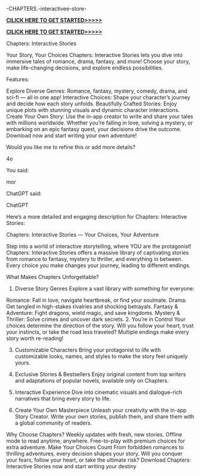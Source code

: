  -CHAPTERS.-interactivee-store-

**[CILICK HERE TO GET STARTED>>>>>](https://cutt.ly/4eZLsCCU)**

**[CILICK HERE TO GET STARTED>>>>>](https://cutt.ly/4eZLsCCU)**

Chapters: Interactive Stories

Your Story, Your Choices
Chapters: Interactive Stories lets you dive into immersive tales of romance, drama, fantasy, and more! Choose your story, make life-changing decisions, and explore endless possibilities.

Features:

Explore Diverse Genres: Romance, fantasy, mystery, comedy, drama, and sci-fi — all in one app!
Interactive Choices: Shape your character’s journey and decide how each story unfolds.
Beautifully Crafted Stories: Enjoy unique plots with stunning visuals and dynamic character interactions.
Create Your Own Story: Use the in-app creator to write and share your tales with millions worldwide.
Whether you’re falling in love, solving a mystery, or embarking on an epic fantasy quest, your decisions drive the outcome. Download now and start writing your own adventure!

Would you like me to refine this or add more details?

4o

You said:

mor

ChatGPT said:

ChatGPT

Here’s a more detailed and engaging description for Chapters: Interactive Stories:

Chapters: Interactive Stories — Your Choices, Your Adventure

Step into a world of interactive storytelling, where YOU are the protagonist! Chapters: Interactive Stories offers a massive library of captivating stories from romance to fantasy, mystery to thriller, and everything in between. Every choice you make changes your journey, leading to different endings.

What Makes Chapters Unforgettable?
1. Diverse Story Genres
Explore a vast library with something for everyone:

Romance: Fall in love, navigate heartbreak, or find your soulmate.
Drama: Get tangled in high-stakes rivalries and shocking betrayals.
Fantasy & Adventure: Fight dragons, wield magic, and save kingdoms.
Mystery & Thriller: Solve crimes and uncover dark secrets.
2. You’re in Control
Your choices determine the direction of the story. Will you follow your heart, trust your instincts, or take the road less traveled? Multiple endings make every story worth re-reading!

3. Customizable Characters
Bring your protagonist to life with customizable looks, names, and styles to make the story feel uniquely yours.

4. Exclusive Stories & Bestsellers
Enjoy original content from top writers and adaptations of popular novels, available only on Chapters.

5. Interactive Experience
Dive into cinematic visuals and dialogue-rich narratives that bring every story to life.

6. Create Your Own Masterpiece
Unleash your creativity with the in-app Story Creator. Write your own stories, publish them, and share them with a global community of readers.

Why Choose Chapters?
Weekly updates with fresh, new stories.
Offline mode to read anytime, anywhere.
Free-to-play with premium choices for extra adventure.
Make Your Choices Count
From forbidden romances to thrilling adventures, every decision shapes your story. Will you conquer your fears, follow your heart, or take the ultimate risk? Download Chapters: Interactive Stories now and start writing your destiny





